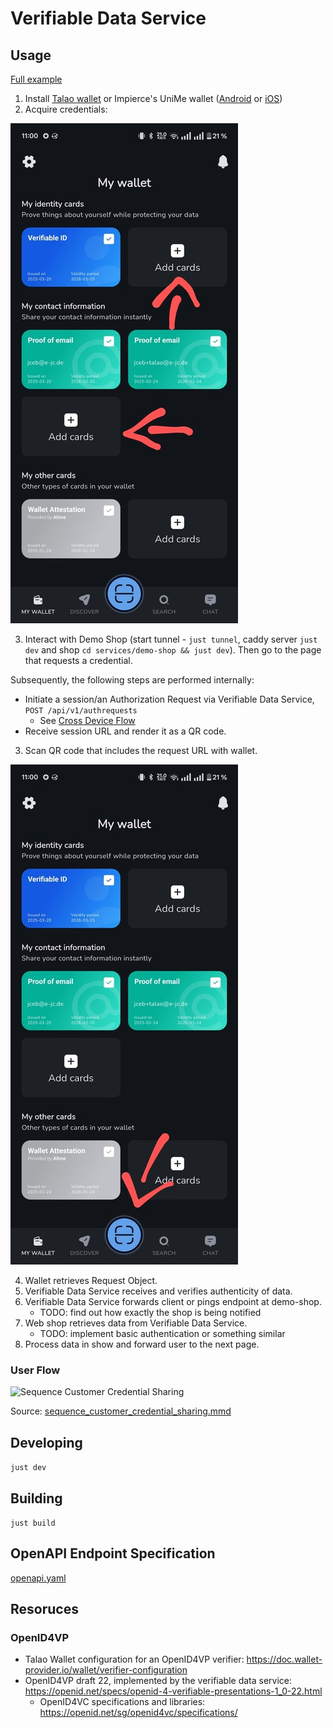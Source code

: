 # Verifiable Data Service

## Usage

[Full example](https://doc.wallet-provider.io/wallet/verifier-configuration#full-verifier-flow-example)

1. Install [Talao wallet](https://talao.io/talao-wallet/) or Impierce's UniMe
   wallet
   ([Android](https://play.google.com/store/apps/details?id=com.impierce.identity_wallet)
   or
   [iOS](https://apps.apple.com/us/app/unime-identity-wallet/id6451394321?l=vi))
2. Acquire credentials:

![Talao add Credentials](./docs/figures/talao-add-credential_small.jpg)

3. Interact with Demo Shop (start tunnel - `just tunnel`, caddy server
   `just dev` and shop `cd services/demo-shop && just dev`). Then go to the page
   that requests a credential.

Subsequently, the following steps are performed internally:

- Initiate a session/an Authorization Request via Verifiable Data Service,
  `POST /api/v1/authrequests`
  - See
    [Cross Device Flow](https://openid.net/specs/openid-4-verifiable-presentations-1_0-20.html#name-cross-device-flow)
- Receive session URL and render it as a QR code.

3. Scan QR code that includes the request URL with wallet.

![Talao scan QR code](./docs/figures/talao-scan_small.jpg)

4. Wallet retrieves Request Object.
5. Verifiable Data Service receives and verifies authenticity of data.
6. Verifiable Data Service forwards client or pings endpoint at demo-shop.
   - TODO: find out how exactly the shop is being notified
7. Web shop retrieves data from Verifiable Data Service.
   - TODO: implement basic authentication or something similar
8. Process data in show and forward user to the next page.

### User Flow

![Sequence Customer Credential Sharing](../../docs/architecture/figures/sequence_customer_credential_sharing.png)

Source:
[sequence_customer_credential_sharing.mmd](../../docs/architecture/figures/sequence_customer_credential_sharing.mmd)

## Developing

`just dev`

## Building

`just build`

## OpenAPI Endpoint Specification

[openapi.yaml](./openapi.yaml)

## Resoruces

### OpenID4VP

- Talao Wallet configuration for an OpenID4VP verifier:
  <https://doc.wallet-provider.io/wallet/verifier-configuration>
- OpenID4VP draft 22, implemented by the verifiable data service:
  <https://openid.net/specs/openid-4-verifiable-presentations-1_0-22.html>
  - OpenID4VC specifications and libraries:
    <https://openid.net/sg/openid4vc/specifications/>
